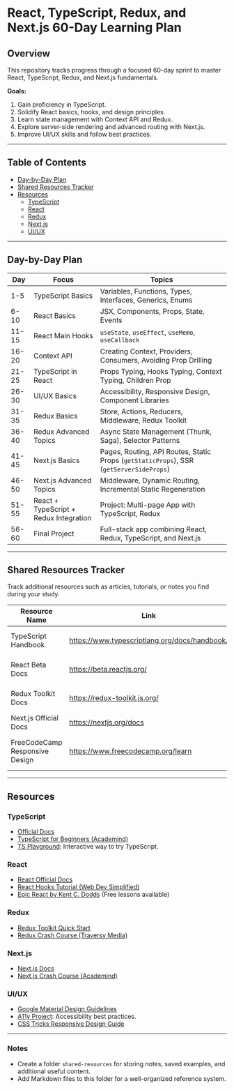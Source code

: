 # React, TypeScript, Redux, and Next.js 60-Day Learning Plan

## Overview
This repository tracks progress through a focused 60-day sprint to master React, TypeScript, Redux, and Next.js fundamentals. 

**Goals:**
1. Gain proficiency in TypeScript.
2. Solidify React basics, hooks, and design principles.
3. Learn state management with Context API and Redux.
4. Explore server-side rendering and advanced routing with Next.js.
5. Improve UI/UX skills and follow best practices.

---

## Table of Contents
- [Day-by-Day Plan](#day-by-day-plan)
- [Shared Resources Tracker](#shared-resources-tracker)
- [Resources](#resources)
  - [TypeScript](#typescript)
  - [React](#react)
  - [Redux](#redux)
  - [Next.js](#nextjs)
  - [UI/UX](#uiux)

---

## Day-by-Day Plan

| **Day** | **Focus**                             | **Topics**                                                                                   |
|---------|---------------------------------------|---------------------------------------------------------------------------------------------|
| 1-5     | TypeScript Basics                    | Variables, Functions, Types, Interfaces, Generics, Enums                                    |
| 6-10    | React Basics                         | JSX, Components, Props, State, Events                                                      |
| 11-15   | React Main Hooks                     | `useState`, `useEffect`, `useMemo`, `useCallback`                                          |
| 16-20   | Context API                          | Creating Context, Providers, Consumers, Avoiding Prop Drilling                             |
| 21-25   | TypeScript in React                  | Props Typing, Hooks Typing, Context Typing, Children Prop                                  |
| 26-30   | UI/UX Basics                         | Accessibility, Responsive Design, Component Libraries                                      |
| 31-35   | Redux Basics                         | Store, Actions, Reducers, Middleware, Redux Toolkit                                        |
| 36-40   | Redux Advanced Topics                | Async State Management (Thunk, Saga), Selector Patterns                                    |
| 41-45   | Next.js Basics                       | Pages, Routing, API Routes, Static Props (`getStaticProps`), SSR (`getServerSideProps`)    |
| 46-50   | Next.js Advanced Topics              | Middleware, Dynamic Routing, Incremental Static Regeneration                              |
| 51-55   | React + TypeScript + Redux Integration | Project: Multi-page App with TypeScript, Redux                                             |
| 56-60   | Final Project                        | Full-stack app combining React, Redux, TypeScript, and Next.js                             |

---

## Shared Resources Tracker
Track additional resources such as articles, tutorials, or notes you find during your study.

| **Resource Name**                   | **Link**                                      | **Category**  | **Notes**                          |
|-------------------------------------|----------------------------------------------|---------------|------------------------------------|
| TypeScript Handbook                 | https://www.typescriptlang.org/docs/handbook/ | TypeScript    | Official docs for fundamentals.   |
| React Beta Docs                     | https://beta.reactjs.org/                     | React         | Explore latest React concepts.    |
| Redux Toolkit Docs                  | https://redux-toolkit.js.org/                | Redux         | Simplifies Redux development.     |
| Next.js Official Docs               | https://nextjs.org/docs                      | Next.js       | Everything Next.js                |
| FreeCodeCamp Responsive Design      | https://www.freecodecamp.org/learn           | UI/UX         | Best practices for responsive UI. |

---

## Resources

### TypeScript
- [Official Docs](https://www.typescriptlang.org/docs/)
- [TypeScript for Beginners (Academind)](https://www.youtube.com/watch?v=BwuLxPH8IDs)
- [TS Playground](https://www.typescriptlang.org/play): Interactive way to try TypeScript.

### React
- [React Official Docs](https://react.dev/learn)
- [React Hooks Tutorial (Web Dev Simplified)](https://www.youtube.com/watch?v=f687hBjwFcM)
- [Epic React by Kent C. Dodds](https://epicreact.dev/) (Free lessons available)

### Redux
- [Redux Toolkit Quick Start](https://redux-toolkit.js.org/tutorials/quick-start)
- [Redux Crash Course (Traversy Media)](https://www.youtube.com/watch?v=CVpUuw9XSjY)

### Next.js
- [Next.js Docs](https://nextjs.org/docs/getting-started)
- [Next.js Crash Course (Academind)](https://www.youtube.com/watch?v=mTz0GXj8NN0)

### UI/UX
- [Google Material Design Guidelines](https://material.io/design)
- [A11y Project](https://www.a11yproject.com/): Accessibility best practices.
- [CSS Tricks Responsive Design Guide](https://css-tricks.com/guides/responsive/)

---

### Notes
- Create a folder `shared-resources` for storing notes, saved examples, and additional useful content.
- Add Markdown files to this folder for a well-organized reference system.

